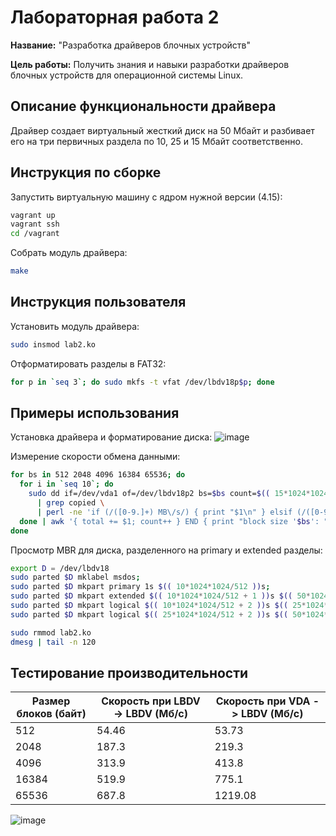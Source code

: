 # Лабораторная работа 2

**Название:** "Разработка драйверов блочных устройств"

**Цель работы:** Получить знания и навыки разработки драйверов блочных устройств для операционной системы Linux.

## Описание функциональности драйвера

Драйвер создает виртуальный жесткий диск на 50 Мбайт и разбивает его на три первичных раздела по 10, 25 и 15 Мбайт соответственно.

## Инструкция по сборке

Запустить виртуальную машину с ядром нужной версии (4.15):

```sh
vagrant up
vagrant ssh
cd /vagrant
```

Собрать модуль драйвера:

```sh
make
```

## Инструкция пользователя

Установить модуль драйвера:

```sh
sudo insmod lab2.ko
```

Отформатировать разделы в FAT32:

```sh
for p in `seq 3`; do sudo mkfs -t vfat /dev/lbdv18p$p; done
```

## Примеры использования

Установка драйвера и форматирование диска:
![image](https://user-images.githubusercontent.com/26933429/110926778-dda4c300-8335-11eb-81da-6e18b7b2d771.png)


Измерение скорости обмена данными:

```sh
for bs in 512 2048 4096 16384 65536; do
  for i in `seq 10`; do
    sudo dd if=/dev/vda1 of=/dev/lbdv18p2 bs=$bs count=$(( 15*1024*1024/$bs )) oflag=direct 2>&1 \
      | grep copied \
      | perl -ne 'if (/([0-9.]+) MB\/s/) { print "$1\n" } elsif (/([0-9.]+) GB\/s/) { print (($1*1024)."\n") }';
  done | awk '{ total += $1; count++ } END { print "block size '$bs': " count " runs " total/count " MB/s avg" }';
done
```

Просмотр MBR для диска, разделенного на primary и extended разделы:

```sh
export D = /dev/lbdv18
sudo parted $D mklabel msdos;
sudo parted $D mkpart primary 1s $(( 10*1024*1024/512 ))s;
sudo parted $D mkpart extended $(( 10*1024*1024/512 + 1 ))s $(( 50*1024*1024/512 - 1 ))s;
sudo parted $D mkpart logical $(( 10*1024*1024/512 + 2 ))s $(( 25*1024*1024/512 ))s;
sudo parted $D mkpart logical $(( 25*1024*1024/512 + 2 ))s $(( 50*1024*1024/512 - 1 ))s;

sudo rmmod lab2.ko
dmesg | tail -n 120
```

## Тестирование производительности

| Размер блоков (байт) | Скорость при LBDV -> LBDV (Мб/с) | Скорость при VDA -> LBDV (Мб/с) |
| ------------- | ------------- | --- |
| 512	| 54.46	| 53.73 |
| 2048	| 187.3	| 219.3 |
| 4096	| 313.9	| 413.8 |
| 16384	| 519.9	| 775.1 |
| 65536	| 687.8 |	1219.08 |

![image](https://user-images.githubusercontent.com/26933429/110925439-3e330080-8334-11eb-82ab-63fafcfe26c2.png)
